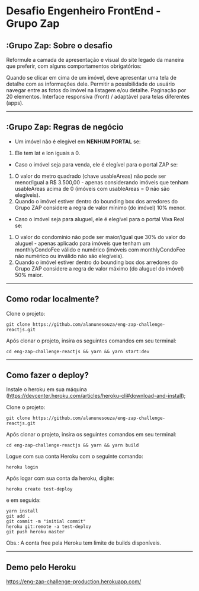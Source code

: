 # Desafio Engenheiro FrontEnd - Grupo Zap

## :Grupo Zap: Sobre o desafio

Reformule a camada de apresentação e visual do site legado da maneira que preferir, com alguns comportamentos obrigatórios:

Quando se clicar em cima de um imóvel, deve apresentar uma tela de detalhe com as informações dele.
Permitir a possibilidade do usuário navegar entre as fotos do imóvel na listagem e/ou detalhe.
Paginação por 20 elementos.
Interface responsiva (front) / adaptável para telas diferentes (apps).

<hr>

## :Grupo Zap: Regras de negócio

- Um imóvel não é elegível em **NENHUM PORTAL** se:

1. Ele tem lat e lon iguais a 0.

- Caso o imóvel seja para venda, ele é elegível para o portal ZAP se:

1. O valor do metro quadrado (chave usableAreas) não pode ser menor/igual a R\$ 3.500,00 - apenas considerando imóveis que tenham usableAreas acima de 0 (imóveis com usableAreas = 0 não são elegíveis).
2. Quando o imóvel estiver dentro do bounding box dos arredores do Grupo ZAP considere a regra de valor mínimo (do imóvel) 10% menor.

- Caso o imóvel seja para aluguel, ele é elegível para o portal Viva Real se:

1. O valor do condomínio não pode ser maior/igual que 30% do valor do aluguel - apenas aplicado para imóveis que tenham um monthlyCondoFee válido e numérico (imóveis com monthlyCondoFee não numérico ou inválido não são elegíveis).
2. Quando o imóvel estiver dentro do bounding box dos arredores do Grupo ZAP considere a regra de valor máximo (do aluguel do imóvel) 50% maior.

<hr>

## Como rodar localmente?

Clone o projeto:

```
git clone https://github.com/alanunesouza/eng-zap-challenge-reactjs.git
```

Após clonar o projeto, insira os seguintes comandos em seu terminal:

```
cd eng-zap-challenge-reactjs && yarn && yarn start:dev
```

<hr>

## Como fazer o deploy?

Instale o heroku em sua máquina (https://devcenter.heroku.com/articles/heroku-cli#download-and-install);

Clone o projeto:

```
git clone https://github.com/alanunesouza/eng-zap-challenge-reactjs.git
```

Após clonar o projeto, insira os seguintes comandos em seu terminal:

```
cd eng-zap-challenge-reactjs && yarn && yarn build
```

Logue com sua conta Heroku com o seguinte comando:

```
heroku login
```

Após logar com sua conta da heroku, digite:

```
heroku create test-deploy
```

e em seguida:

```
yarn install
git add .
git commit -m "initial commit"
heroku git:remote -a test-deploy
git push heroku master
```

Obs.: A conta free pela Heroku tem limite de builds disponíveis.

<hr>

## Demo pelo Heroku

https://eng-zap-challenge-production.herokuapp.com/
